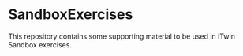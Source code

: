 # SandboxExercises
This repository contains some supporting material to be used in iTwin Sandbox exercises.
